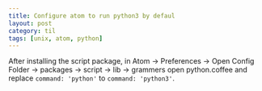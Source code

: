 ```yaml
---
title: Configure atom to run python3 by defaul
layout: post
category: til
tags: [unix, atom, python]
---
```

After installing the script package, in Atom -> Preferences -> Open Config Folder -> packages -> script -> lib -> grammers
open python.coffee and replace `command: 'python'` to `command: 'python3'`.

